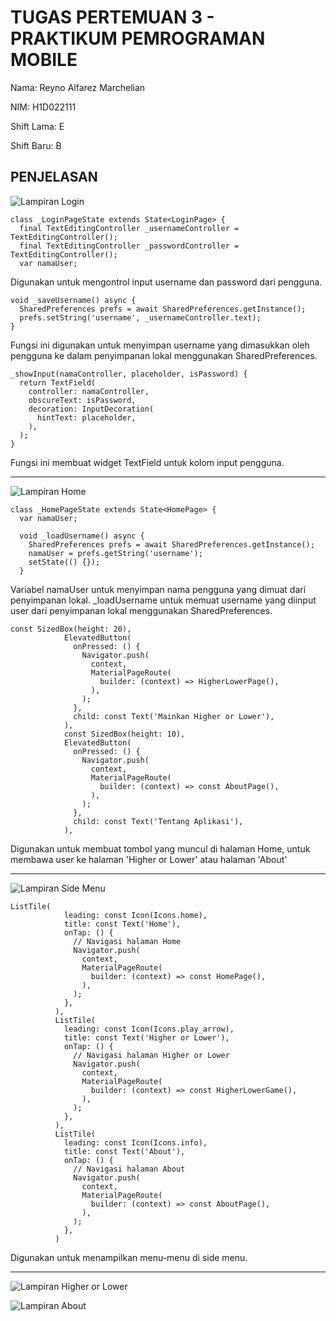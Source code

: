 # TUGAS PERTEMUAN 3 - PRAKTIKUM PEMROGRAMAN MOBILE

Nama: Reyno Alfarez Marchelian

NIM: H1D022111

Shift Lama: E

Shift Baru: B

## PENJELASAN

![Lampiran Login](screenshot_login.png)

```
class _LoginPageState extends State<LoginPage> {
  final TextEditingController _usernameController = TextEditingController();
  final TextEditingController _passwordController = TextEditingController();
  var namaUser;
```

Digunakan untuk mengontrol input username dan password dari pengguna.

```
void _saveUsername() async {
  SharedPreferences prefs = await SharedPreferences.getInstance();
  prefs.setString('username', _usernameController.text);
}
```

Fungsi ini digunakan untuk menyimpan username yang dimasukkan oleh pengguna ke dalam penyimpanan lokal menggunakan SharedPreferences.

```
_showInput(namaController, placeholder, isPassword) {
  return TextField(
    controller: namaController,
    obscureText: isPassword,
    decoration: InputDecoration(
      hintText: placeholder,
    ),
  );
}
```

Fungsi ini membuat widget TextField untuk kolom input pengguna.

---

![Lampiran Home](screenshot_home.png)

```
class _HomePageState extends State<HomePage> {
  var namaUser;

  void _loadUsername() async {
    SharedPreferences prefs = await SharedPreferences.getInstance();
    namaUser = prefs.getString('username');
    setState(() {});
  }
```

Variabel namaUser untuk menyimpan nama pengguna yang dimuat dari penyimpanan lokal.
_loadUsername untuk memuat username yang diinput user dari penyimpanan lokal menggunakan SharedPreferences.

```
const SizedBox(height: 20),
            ElevatedButton(
              onPressed: () {
                Navigator.push(
                  context,
                  MaterialPageRoute(
                    builder: (context) => HigherLowerPage(),
                  ),
                );
              },
              child: const Text('Mainkan Higher or Lower'),
            ),
            const SizedBox(height: 10),
            ElevatedButton(
              onPressed: () {
                Navigator.push(
                  context,
                  MaterialPageRoute(
                    builder: (context) => const AboutPage(),
                  ),
                );
              },
              child: const Text('Tentang Aplikasi'),
            ),
```

Digunakan untuk membuat tombol yang muncul di halaman Home, untuk membawa user ke halaman 'Higher or Lower' atau halaman 'About'

---

![Lampiran Side Menu](screenshot_sidemenu.png)

```
ListTile(
            leading: const Icon(Icons.home),
            title: const Text('Home'),
            onTap: () {
              // Navigasi halaman Home
              Navigator.push(
                context,
                MaterialPageRoute(
                  builder: (context) => const HomePage(),
                ),
              );
            },
          ),
          ListTile(
            leading: const Icon(Icons.play_arrow),
            title: const Text('Higher or Lower'),
            onTap: () {
              // Navigasi halaman Higher or Lower
              Navigator.push(
                context,
                MaterialPageRoute(
                  builder: (context) => const HigherLowerGame(),
                ),
              );
            },
          ),
          ListTile(
            leading: const Icon(Icons.info),
            title: const Text('About'),
            onTap: () {
              // Navigasi halaman About
              Navigator.push(
                context,
                MaterialPageRoute(
                  builder: (context) => const AboutPage(),
                ),
              );
            },
          )
```

Digunakan untuk menampilkan menu-menu di side menu.

---

![Lampiran Higher or Lower](screenshot_.highlow.png)

![Lampiran About](screenshot_about.png)
